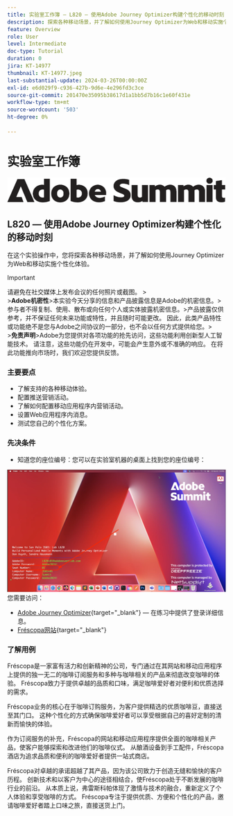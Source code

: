 ```yaml
---
title: 实验室工作簿 — L820 — 使用Adobe Journey Optimizer构建个性化的移动时刻
description: 探索各种移动场景，并了解如何使用Journey Optimizer为Web和移动实施个性化体验。
feature: Overview
role: User
level: Intermediate
doc-type: Tutorial
duration: 0
jira: KT-14977
thumbnail: KT-14977.jpeg
last-substantial-update: 2024-03-26T00:00:00Z
exl-id: e6d029f9-c936-427b-9d6e-4e296fd3c3ce
source-git-commit: 201470e35095b38617d1a1bb5d7b16c1e60f431e
workflow-type: tm+mt
source-wordcount: '503'
ht-degree: 0%

---
```


# 实验室工作簿

![Adobe Summit — 替换文本](/help/summit-labs/summit-lab-2024/l820-lab-workbook/assets/adobe-summit.png "Adobe Summit")

## L820 — 使用Adobe Journey Optimizer构建个性化的移动时刻

在这个实验操作中，您将探索各种移动场景，并了解如何使用Journey Optimizer为Web和移动实施个性化体验。


>[!IMPORTANT]
>
>请避免在社交媒体上发布会议的任何照片或截图。
>&#x200B;><br>
>&#x200B;>**Adobe机密性**
>&#x200B;>本实验今天分享的信息和产品披露信息是Adobe的机密信息。
>&#x200B;>参与者不得复制、使用、散布或向任何个人或实体披露机密信息。
>&#x200B;>产品披露仅供参考，并不保证任何未来功能或特性，并且随时可能更改。 因此，此类产品特性或功能绝不是您与Adobe之间协议的一部分，也不会以任何方式提供给您。
>&#x200B;><br>
>&#x200B;>**免责声明**
>&#x200B;>Adobe为您提供对各项功能的抢先访问，这些功能利用创新型人工智能技术。 请注意，这些功能仍在开发中，可能会产生意外或不准确的响应。 在将此功能推向市场时，我们欢迎您提供反馈。


### 主要要点

* 了解支持的各种移动体验。
* 配置推送营销活动。
* 了解如何配置移动应用程序内营销活动。
* 设置Web应用程序内消息。
* 测试您自己的个性化方案。

### 先决条件

* 知道您的座位编号：您可以在实验室机器的桌面上找到您的座位编号：

![名额编号](/help/summit-labs/summit-lab-2024/l820-lab-workbook/assets/locate-seat-number.png)
您需要访问：

* [Adobe Journey Optimizer](https://experience.adobe.com/#/@techmarketingdemos/sname:summit-ajo-lab/journey-optimizer/home){target="_blank"} — 在练习中提供了登录详细信息。
* [Fréscopa网站](https://dsn.adobe.com/p/adobe-summit-2024?token=eyJhbGciOiJIUzI1NiIsInR5cCI6IkpXVCJ9.eyJpZCI6ImFub255bW91cyIsImVtYWlsIjoiYW5vbnltb3VzQGFkb2JlLmNvbSIsImlzc3VlciI6InNoYXJlZC1saW5rIiwiYXJnb24iOnsiYWNjZXNzIjoicmVhZC1wcm9qZWN0IiwicHJvamVjdElkIjoiYWRvYmUtc3VtbWl0LTIwMjQifSwiaWF0IjoxNzEwNTI0MTIwLCJleHAiOjE3MTIzMzg1MjB9.q2uGVst6HjJw8SCWl-3pViNzepkdGnNCvGqZnbbkTsY){target="_blank"}


### 了解用例

Fréscopa是一家富有活力和创新精神的公司，专门通过在其网站和移动应用程序上提供的独一无二的咖啡订阅服务和多种与咖啡相关的产品来彻底改变咖啡的体验。 Fréscopa致力于提供卓越的品质和口味，满足咖啡爱好者对便利和优质选择的需求。

Fréscopa业务的核心在于咖啡订购服务，为客户提供精选的优质咖啡豆，直接送至其门口。 这种个性化的方式确保咖啡爱好者可以享受根据自己的喜好定制的清新而愉快的体验。

作为订阅服务的补充，Fréscopa的网站和移动应用程序提供全面的咖啡相关产品，使客户能够探索和改进他们的咖啡仪式。 从酿酒设备到手工配件，Fréscopa酒店为追求品质和便利的咖啡爱好者提供一站式商店。

Fréscopa对卓越的承诺超越了其产品，因为该公司致力于创造无缝和愉快的客户历程。 创新技术和以客户为中心的途径相结合，使Fréscopa处于不断发展的咖啡行业的前沿。 从本质上说，弗雷斯科帕体现了激情与技术的融合，重新定义了个人体验和享受咖啡的方式。 Fréscopa专注于提供优质、方便和个性化的产品，邀请咖啡爱好者踏上口味之旅，直接送货上门。
